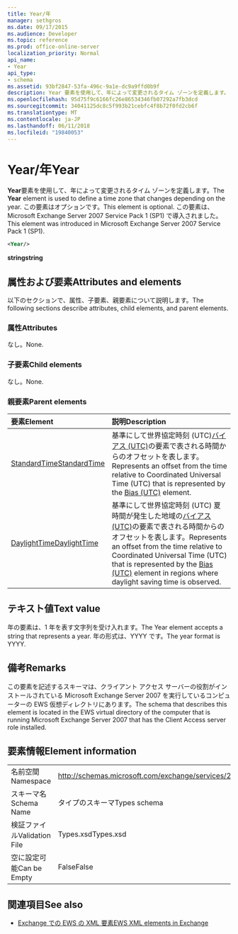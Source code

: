```yaml
---
title: Year/年
manager: sethgros
ms.date: 09/17/2015
ms.audience: Developer
ms.topic: reference
ms.prod: office-online-server
localization_priority: Normal
api_name:
- Year
api_type:
- schema
ms.assetid: 93bf2847-53fa-496c-9a1e-dc9a9ffd0b9f
description: Year 要素を使用して、年によって変更されるタイム ゾーンを定義します。 この要素はオプションです。 この要素は、Microsoft Exchange Server 2007 Service Pack 1 (SP1) で導入されました。
ms.openlocfilehash: 95d75f9c6166fc26e86534346fb07292a7fb3dcd
ms.sourcegitcommit: 34041125dc8c5f993b21cebfc4f8b72f0fd2cb6f
ms.translationtype: MT
ms.contentlocale: ja-JP
ms.lasthandoff: 06/11/2018
ms.locfileid: "19840053"
---
```

# <a name="year"></a><span data-ttu-id="d9739-105">Year/年</span><span class="sxs-lookup"><span data-stu-id="d9739-105">Year</span></span>

<span data-ttu-id="d9739-106">**Year**要素を使用して、年によって変更されるタイム ゾーンを定義します。</span><span class="sxs-lookup"><span data-stu-id="d9739-106">The **Year** element is used to define a time zone that changes depending on the year.</span></span> <span data-ttu-id="d9739-107">この要素はオプションです。</span><span class="sxs-lookup"><span data-stu-id="d9739-107">This element is optional.</span></span> <span data-ttu-id="d9739-108">この要素は、Microsoft Exchange Server 2007 Service Pack 1 (SP1) で導入されました。</span><span class="sxs-lookup"><span data-stu-id="d9739-108">This element was introduced in Microsoft Exchange Server 2007 Service Pack 1 (SP1).</span></span> 
  
```xml
<Year/>
```

<span data-ttu-id="d9739-109">**string**</span><span class="sxs-lookup"><span data-stu-id="d9739-109">**string**</span></span>

## <a name="attributes-and-elements"></a><span data-ttu-id="d9739-110">属性および要素</span><span class="sxs-lookup"><span data-stu-id="d9739-110">Attributes and elements</span></span>

<span data-ttu-id="d9739-111">以下のセクションで、属性、子要素、親要素について説明します。</span><span class="sxs-lookup"><span data-stu-id="d9739-111">The following sections describe attributes, child elements, and parent elements.</span></span>
  
### <a name="attributes"></a><span data-ttu-id="d9739-112">属性</span><span class="sxs-lookup"><span data-stu-id="d9739-112">Attributes</span></span>

<span data-ttu-id="d9739-113">なし。</span><span class="sxs-lookup"><span data-stu-id="d9739-113">None.</span></span>
  
### <a name="child-elements"></a><span data-ttu-id="d9739-114">子要素</span><span class="sxs-lookup"><span data-stu-id="d9739-114">Child elements</span></span>

<span data-ttu-id="d9739-115">なし。</span><span class="sxs-lookup"><span data-stu-id="d9739-115">None.</span></span>
  
### <a name="parent-elements"></a><span data-ttu-id="d9739-116">親要素</span><span class="sxs-lookup"><span data-stu-id="d9739-116">Parent elements</span></span>

|<span data-ttu-id="d9739-117">**要素**</span><span class="sxs-lookup"><span data-stu-id="d9739-117">**Element**</span></span>|<span data-ttu-id="d9739-118">**説明**</span><span class="sxs-lookup"><span data-stu-id="d9739-118">**Description**</span></span>|
|:-----|:-----|
|[<span data-ttu-id="d9739-119">StandardTime</span><span class="sxs-lookup"><span data-stu-id="d9739-119">StandardTime</span></span>](standardtime.md) <br/> |<span data-ttu-id="d9739-120">基準にして世界協定時刻 (UTC)[バイアス (UTC)](bias-utc.md)の要素で表される時間からのオフセットを表します。</span><span class="sxs-lookup"><span data-stu-id="d9739-120">Represents an offset from the time relative to Coordinated Universal Time (UTC) that is represented by the [Bias (UTC)](bias-utc.md) element.</span></span>  <br/> |
|[<span data-ttu-id="d9739-121">DaylightTime</span><span class="sxs-lookup"><span data-stu-id="d9739-121">DaylightTime</span></span>](daylighttime.md) <br/> |<span data-ttu-id="d9739-122">基準にして世界協定時刻 (UTC) 夏時間が発生した地域の[バイアス (UTC)](bias-utc.md)の要素で表される時間からのオフセットを表します。</span><span class="sxs-lookup"><span data-stu-id="d9739-122">Represents an offset from the time relative to Coordinated Universal Time (UTC) that is represented by the [Bias (UTC)](bias-utc.md) element in regions where daylight saving time is observed.</span></span>  <br/> |
   
## <a name="text-value"></a><span data-ttu-id="d9739-123">テキスト値</span><span class="sxs-lookup"><span data-stu-id="d9739-123">Text value</span></span>

<span data-ttu-id="d9739-124">年の要素は、1 年を表す文字列を受け入れます。</span><span class="sxs-lookup"><span data-stu-id="d9739-124">The Year element accepts a string that represents a year.</span></span> <span data-ttu-id="d9739-125">年の形式は、YYYY です。</span><span class="sxs-lookup"><span data-stu-id="d9739-125">The year format is YYYY.</span></span>
  
## <a name="remarks"></a><span data-ttu-id="d9739-126">備考</span><span class="sxs-lookup"><span data-stu-id="d9739-126">Remarks</span></span>

<span data-ttu-id="d9739-127">この要素を記述するスキーマは、クライアント アクセス サーバーの役割がインストールされている Microsoft Exchange Server 2007 を実行しているコンピューターの EWS 仮想ディレクトリにあります。</span><span class="sxs-lookup"><span data-stu-id="d9739-127">The schema that describes this element is located in the EWS virtual directory of the computer that is running Microsoft Exchange Server 2007 that has the Client Access server role installed.</span></span>
  
## <a name="element-information"></a><span data-ttu-id="d9739-128">要素情報</span><span class="sxs-lookup"><span data-stu-id="d9739-128">Element information</span></span>

|||
|:-----|:-----|
|<span data-ttu-id="d9739-129">名前空間</span><span class="sxs-lookup"><span data-stu-id="d9739-129">Namespace</span></span>  <br/> |http://schemas.microsoft.com/exchange/services/2006/types  <br/> |
|<span data-ttu-id="d9739-130">スキーマ名</span><span class="sxs-lookup"><span data-stu-id="d9739-130">Schema Name</span></span>  <br/> |<span data-ttu-id="d9739-131">タイプのスキーマ</span><span class="sxs-lookup"><span data-stu-id="d9739-131">Types schema</span></span>  <br/> |
|<span data-ttu-id="d9739-132">検証ファイル</span><span class="sxs-lookup"><span data-stu-id="d9739-132">Validation File</span></span>  <br/> |<span data-ttu-id="d9739-133">Types.xsd</span><span class="sxs-lookup"><span data-stu-id="d9739-133">Types.xsd</span></span>  <br/> |
|<span data-ttu-id="d9739-134">空に設定可能</span><span class="sxs-lookup"><span data-stu-id="d9739-134">Can be Empty</span></span>  <br/> |<span data-ttu-id="d9739-135">False</span><span class="sxs-lookup"><span data-stu-id="d9739-135">False</span></span>  <br/> |
   
## <a name="see-also"></a><span data-ttu-id="d9739-136">関連項目</span><span class="sxs-lookup"><span data-stu-id="d9739-136">See also</span></span>

- [<span data-ttu-id="d9739-137">Exchange での EWS の XML 要素</span><span class="sxs-lookup"><span data-stu-id="d9739-137">EWS XML elements in Exchange</span></span>](ews-xml-elements-in-exchange.md)

